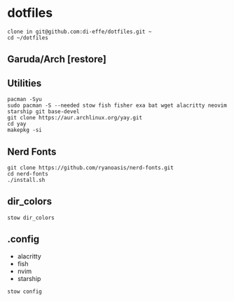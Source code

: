 # dotfiles

```
clone in git@github.com:di-effe/dotfiles.git ~
cd ~/dotfiles
```

## Garuda/Arch [restore] 

## Utilities
```
pacman -Syu
sudo pacman -S --needed stow fish fisher exa bat wget alacritty neovim starship git base-devel
git clone https://aur.archlinux.org/yay.git
cd yay
makepkg -si
```



## Nerd Fonts
```
git clone https://github.com/ryanoasis/nerd-fonts.git
cd nerd-fonts
./install.sh
```

## dir_colors
```
stow dir_colors
```

## .config
- alacritty
- fish
- nvim
- starship
```
stow config
```
